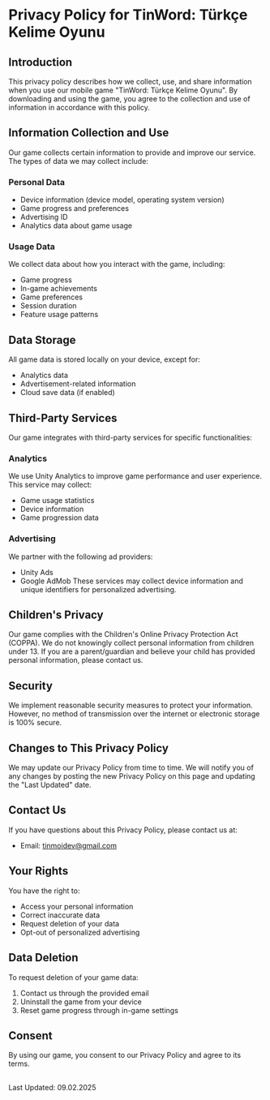 # Privacy Policy for TinWord: Türkçe Kelime Oyunu

## Introduction
This privacy policy describes how we collect, use, and share information when you use our mobile game "TinWord: Türkçe Kelime Oyunu". By downloading and using the game, you agree to the collection and use of information in accordance with this policy.

## Information Collection and Use
Our game collects certain information to provide and improve our service. The types of data we may collect include:

### Personal Data
- Device information (device model, operating system version)
- Game progress and preferences
- Advertising ID
- Analytics data about game usage

### Usage Data
We collect data about how you interact with the game, including:
- Game progress
- In-game achievements
- Game preferences
- Session duration
- Feature usage patterns

## Data Storage
All game data is stored locally on your device, except for:
- Analytics data
- Advertisement-related information
- Cloud save data (if enabled)

## Third-Party Services
Our game integrates with third-party services for specific functionalities:

### Analytics
We use Unity Analytics to improve game performance and user experience. This service may collect:
- Game usage statistics
- Device information
- Game progression data

### Advertising
We partner with the following ad providers:
- Unity Ads
- Google AdMob
These services may collect device information and unique identifiers for personalized advertising.

## Children's Privacy
Our game complies with the Children's Online Privacy Protection Act (COPPA). We do not knowingly collect personal information from children under 13. If you are a parent/guardian and believe your child has provided personal information, please contact us.

## Security
We implement reasonable security measures to protect your information. However, no method of transmission over the internet or electronic storage is 100% secure.

## Changes to This Privacy Policy
We may update our Privacy Policy from time to time. We will notify you of any changes by posting the new Privacy Policy on this page and updating the "Last Updated" date.

## Contact Us
If you have questions about this Privacy Policy, please contact us at:
- Email: tinmoidev@gmail.com

## Your Rights
You have the right to:
- Access your personal information
- Correct inaccurate data
- Request deletion of your data
- Opt-out of personalized advertising

## Data Deletion
To request deletion of your game data:
1. Contact us through the provided email
2. Uninstall the game from your device
3. Reset game progress through in-game settings

## Consent
By using our game, you consent to our Privacy Policy and agree to its terms.

##
Last Updated: 09.02.2025

